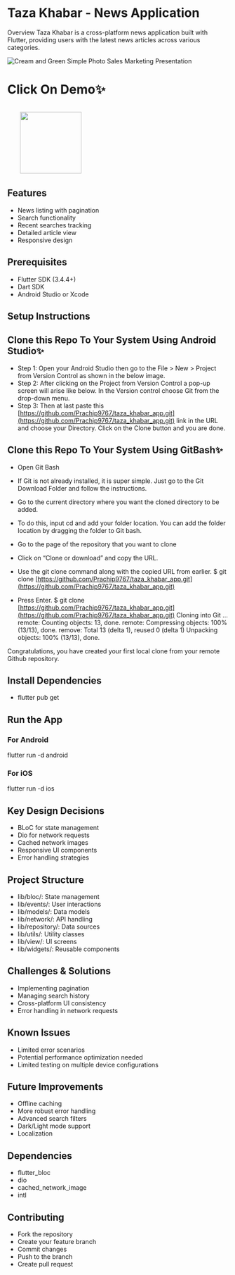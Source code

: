 # Taza Khabar - News Application
Overview
Taza Khabar is a cross-platform news application built with Flutter, providing users with the latest news articles across various categories.

![Cream and Green Simple Photo Sales Marketing Presentation](https://github.com/user-attachments/assets/0d655b24-966d-41aa-8097-ffe15c80ae24)



# Click On Demo✨
  <code>
    <a href="https://drive.google.com/file/d/1A1YiB8ooMM06u0W61F6jzN4-NzLDwzVw/view?usp=sharing(https://drive.google.com/file/d/1Q0blyvS9Dujhe27HNz91imRpyMIn7hrg/view?usp=sharing)" title="Playstore Profile"><img height="140" width="140" src="https://encrypted-tbn0.gstatic.com/images?q=tbn:ANd9GcRgwJcz642pA7mLR5u44OirKSJjfxOoOqWbpNx7vgDP0NI4snSp68daLp-JccwzoGUIARw&usqp=CAU"></a></code>

## Features

* News listing with pagination
* Search functionality
* Recent searches tracking
* Detailed article view
* Responsive design
  
## Prerequisites

* Flutter SDK (3.4.4+)
* Dart SDK
* Android Studio or Xcode

## Setup Instructions

## Clone this Repo To Your System Using Android Studio✨

* Step 1: Open your Android Studio then go to the File > New > Project from Version Control as shown in the below image.
* Step 2: After clicking on the Project from Version Control a pop-up screen will arise like below. In the Version control choose Git from the drop-down menu.
* Step 3: Then at last paste this [https://github.com/Prachip9767/taza_khabar_app.git](https://github.com/Prachip9767/taza_khabar_app.git) link in the URL and choose your Directory. Click on the Clone button and you are done.


## Clone this Repo To Your System Using GitBash✨

* Open Git Bash

* If Git is not already installed, it is super simple. Just go to the Git Download Folder and follow the instructions.

* Go to the current directory where you want the cloned directory to be added.

* To do this, input cd and add your folder location. You can add the folder location by dragging the folder to Git bash.

* Go to the page of the repository that you want to clone

* Click on “Clone or download” and copy the URL.

* Use the git clone command along with the copied URL from earlier. $ git clone [https://github.com/Prachip9767/taza_khabar_app.git](https://github.com/Prachip9767/taza_khabar_app.git)

* Press Enter. $ git clone [https://github.com/Prachip9767/taza_khabar_app.git](https://github.com/Prachip9767/taza_khabar_app.git) Cloning into Git … remote: Counting objects: 13, done. remote: Compressing objects: 100% (13/13), done. remove: Total 13 (delta 1), reused 0 (delta 1) Unpacking objects: 100% (13/13), done.

Congratulations, you have created your first local clone from your remote Github repository.

## Install Dependencies
* flutter pub get
  
## Run the App  

### For Android
flutter run -d android

### For iOS
flutter run -d ios

## Key Design Decisions

* BLoC for state management
* Dio for network requests
* Cached network images
* Responsive UI components
* Error handling strategies

## Project Structure

* lib/bloc/: State management
* lib/events/: User interactions
* lib/models/: Data models
* lib/network/: API handling
* lib/repository/: Data sources
* lib/utils/: Utility classes
* lib/view/: UI screens
* lib/widgets/: Reusable components

## Challenges & Solutions

* Implementing pagination
* Managing search history
* Cross-platform UI consistency
* Error handling in network requests

## Known Issues

* Limited error scenarios
* Potential performance optimization needed
* Limited testing on multiple device configurations

## Future Improvements

* Offline caching
* More robust error handling
* Advanced search filters
* Dark/Light mode support
* Localization

## Dependencies

* flutter_bloc
* dio
* cached_network_image
* intl

## Contributing

* Fork the repository
* Create your feature branch
* Commit changes
* Push to the branch
* Create pull request







